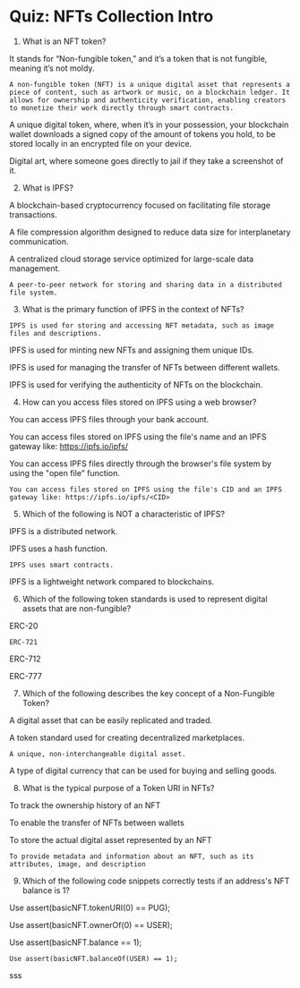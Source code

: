 # Quiz: NFTs Collection Intro

1. What is an NFT token?


It stands for “Non-fungible token,” and it’s a token that is not fungible, meaning it’s not moldy.


`A non-fungible token (NFT) is a unique digital asset that represents a piece of content, such as artwork or music, on a blockchain ledger. It allows for ownership and authenticity verification, enabling creators to monetize their work directly through smart contracts.`


A unique digital token, where, when it’s in your possession, your blockchain wallet downloads a signed copy of the amount of tokens you hold, to be stored locally in an encrypted file on your device.


Digital art, where someone goes directly to jail if they take a screenshot of it.


2. What is IPFS?


A blockchain-based cryptocurrency focused on facilitating file storage transactions.


A file compression algorithm designed to reduce data size for interplanetary communication.


A centralized cloud storage service optimized for large-scale data management.


`A peer-to-peer network for storing and sharing data in a distributed file system.`


3. What is the primary function of IPFS in the context of NFTs?


`IPFS is used for storing and accessing NFT metadata, such as image files and descriptions.`

IPFS is used for minting new NFTs and assigning them unique IDs.


IPFS is used for managing the transfer of NFTs between different wallets.


IPFS is used for verifying the authenticity of NFTs on the blockchain.


4. How can you access files stored on IPFS using a web browser?


You can access IPFS files through your bank account.


You can access files stored on IPFS using the file's name and an IPFS gateway like: https://ipfs.io/ipfs/<fileName>


You can access IPFS files directly through the browser's file system by using the "open file" function.


`You can access files stored on IPFS using the file's CID and an IPFS gateway like: https://ipfs.io/ipfs/<CID>`


5. Which of the following is NOT a characteristic of IPFS?


IPFS is a distributed network.


IPFS uses a hash function.


`IPFS uses smart contracts.`


IPFS is a lightweight network compared to blockchains.


6. Which of the following token standards is used to represent digital assets that are non-fungible?


ERC-20


`ERC-721`


ERC-712


ERC-777

7. Which of the following describes the key concept of a Non-Fungible Token?


A digital asset that can be easily replicated and traded.


A token standard used for creating decentralized marketplaces.


`A unique, non-interchangeable digital asset.`


A type of digital currency that can be used for buying and selling goods.


8. What is the typical purpose of a Token URI in NFTs?


To track the ownership history of an NFT


To enable the transfer of NFTs between wallets


To store the actual digital asset represented by an NFT


`To provide metadata and information about an NFT, such as its attributes, image, and description`


9. Which of the following code snippets correctly tests if an address's NFT balance is 1?


Use assert(basicNFT.tokenURI(0) == PUG);


Use assert(basicNFT.ownerOf(0) == USER);


Use assert(basicNFT.balance == 1);


`Use assert(basicNFT.balanceOf(USER) == 1);`

sss
